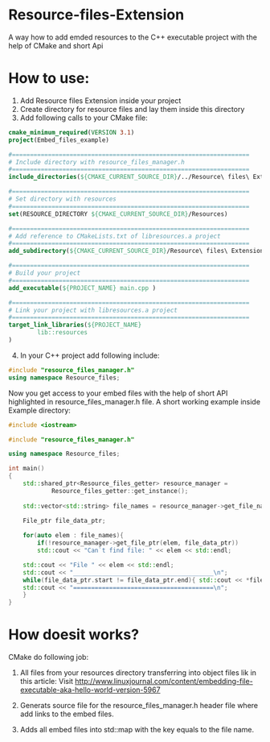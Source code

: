 # Resource-files-Extension
A way how to add emded resources to the C++ executable project with the help of CMake and short Api

# How to use:
1. Add Resource files Extension inside your project
2. Create directory for resource files and lay them inside this directory
3. Add following calls to your CMake file:
```CMake
cmake_minimum_required(VERSION 3.1)
project(Embed_files_example)

#==================================================================
# Include directory with resource_files_manager.h 
#==================================================================
include_directories(${CMAKE_CURRENT_SOURCE_DIR}/../Resource\ files\ Extension/include)  

#==================================================================
# Set directory with resources
#==================================================================
set(RESOURCE_DIRECTORY ${CMAKE_CURRENT_SOURCE_DIR}/Resources)

#==================================================================
# Add reference to CMakeLists.txt of libresources.a project 
#==================================================================
add_subdirectory(${CMAKE_CURRENT_SOURCE_DIR}/Resource\ files\ Extension)

#==================================================================
# Build your project 
#==================================================================
add_executable(${PROJECT_NAME} main.cpp )

#==================================================================
# Link your project with libresources.a project 
#==================================================================
target_link_libraries(${PROJECT_NAME} 
        lib::resources
)
```
4. In your C++ project add following include:

```C++
#include "resource_files_manager.h"
using namespace Resource_files;
```
Now you get access to your embed files with the help of short API highlighted in resource_files_manager.h file.
A short working example inside Example directory:
```C++
#include <iostream>

#include "resource_files_manager.h"

using namespace Resource_files;

int main()
{
    std::shared_ptr<Resource_files_getter> resource_manager = 
            Resource_files_getter::get_instance();
    
    std::vector<std::string> file_names = resource_manager->get_file_names();
    
    File_ptr file_data_ptr;

    for(auto elem : file_names){
    	if(!resource_manager->get_file_ptr(elem, file_data_ptr))
	    std::cout << "Can`t find file: " << elem << std::endl;

	std::cout << "File " << elem << std::endl;
	std::cout << "_______________________________________\n";
	while(file_data_ptr.start != file_data_ptr.end){ std::cout << *file_data_ptr.start++;}
	std::cout << "=======================================\n";
    }
}
```

# How doesit works?
CMake do following job:

1. All files from your resources directory transferring into object files lik in this article: 
Visit http://www.linuxjournal.com/content/embedding-file-executable-aka-hello-world-version-5967

2. Generats source file for the resource_files_manager.h header file where add links to the embed files.
3. Adds all embed files into std::map with the key equals to the file name.
